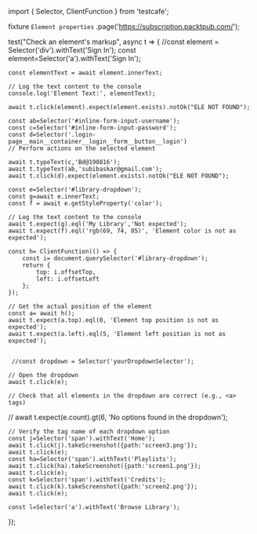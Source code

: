 import { Selector, ClientFunction } from 'testcafe';

fixture `Element properties`
    .page('https://subscription.packtpub.com/');


test("Check an element's markup", async t => {
    //const element = Selector('div').withText('Sign In');
    const element=Selector('a').withText('Sign In');

    const elementText = await element.innerText;

    // Log the text content to the console
    console.log('Element Text:', elementText);

    await t.click(element).expect(element.exists).notOk("ELE NOT FOUND");
    
    const ab=Selector('#inline-form-input-username');
    const c=Selector('#inline-form-input-password');
    const d=Selector('.login-page__main__container__login__form__button__login')
    // Perform actions on the selected element
    
    await t.typeText(c,'Bd@190816');
    await t.typeText(ab,'subibaskar@gmail.com');
    await t.click(d).expect(element.exists).notOk("ELE NOT FOUND");

    const e=Selector('#library-dropdown');
    const g=await e.innerText;
    const f = await e.getStyleProperty('color');

    // Log the text content to the console
    await t.expect(g).eql('My Library','Not expected');
    await t.expect(f).eql('rgb(69, 74, 85)', 'Element color is not as expected');

    const h= ClientFunction(() => {
        const i= document.querySelector('#library-dropdown');
        return {
            top: i.offsetTop,
            left: i.offsetLeft
        };
    });

    // Get the actual position of the element
    const a= await h();
    await t.expect(a.top).eql(0, 'Element top position is not as expected');
    await t.expect(a.left).eql(5, 'Element left position is not as expected');


     //const dropdown = Selector('yourDropdownSelector');

    // Open the dropdown
    await t.click(e);

    // Check that all elements in the dropdown are correct (e.g., <a> tags)
  //  await t.expect(e.count).gt(6, 'No options found in the dropdown');

    // Verify the tag name of each dropdown option
    const j=Selector('span').withText('Home');
    await t.click(j).takeScreenshot({path:'screen3.png'});
    await t.click(e);
    const ha=Selector('span').withText('Playlists');
    await t.click(ha).takeScreenshot({path:'screen1.png'});
    await t.click(e);
    const k=Selector('span').withText('Credits');
    await t.click(k).takeScreenshot({path:'screen2.png'});
    await t.click(e);

    const l=Selector('a').withText('Browse Library');

});

